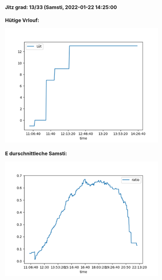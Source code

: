 ### Jitz grad: 13/33 (Samsti, 2022-01-22 14:25:00

### Hütige Vrlouf:
![Graph](Today.png)

### E durschnittleche Samsti:
![Graph](Samsti.png)